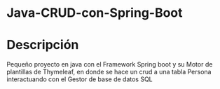 # Java-CRUD-con-Spring-Boot
# Descripción 
Pequeño proyecto en java con el Framework Spring boot y su Motor de plantillas de Thymeleaf, en donde se hace un crud a una tabla Persona interactuando con el Gestor de base de datos SQL
